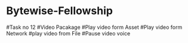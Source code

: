 # Bytewise-Fellowship
#Task no 12
#Video Pacakage
#Play video form Asset
#Play video form Network
#play video from File
#Pause video voice